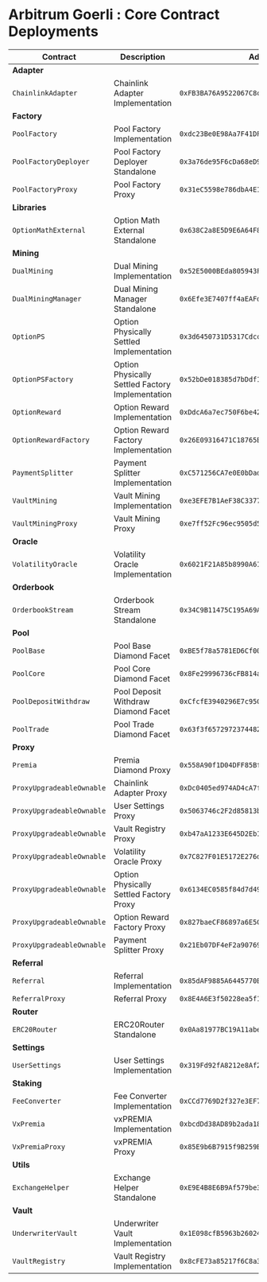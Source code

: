 # Arbitrum Goerli : Core Contract Deployments

| Contract                  | Description                                      | Address                                      |                                                                                     |                                                                                                                                                              |
| ------------------------- | ------------------------------------------------ | -------------------------------------------- | ----------------------------------------------------------------------------------- | ------------------------------------------------------------------------------------------------------------------------------------------------------------ |
| **Adapter**               |                                                  |                                              |                                                                                     |                                                                                                                                                              |
| `ChainlinkAdapter`        | Chainlink Adapter Implementation                 | `0xFB3BA76A9522067C8cc28b01f270770dDbAF8505` | [🔗](https://goerli.arbiscan.io/address/0xFB3BA76A9522067C8cc28b01f270770dDbAF8505) | [📁](https://github.com/Premian-Labs/v3-contracts/blob/8bcc458ae330debbfc8ddcb8d60b96340f642be1/contracts/adapter/chainlink/ChainlinkAdapter.sol)            |
| **Factory**               |                                                  |                                              |                                                                                     |                                                                                                                                                              |
| `PoolFactory`             | Pool Factory Implementation                      | `0xdc23Be0E98Aa7F41DFF38e20B40dC51c1C08d958` | [🔗](https://goerli.arbiscan.io/address/0xdc23Be0E98Aa7F41DFF38e20B40dC51c1C08d958) | [📁](https://github.com/Premian-Labs/v3-contracts/blob/29f4e0b316b2b43ef92bff5c2b6fd347856f82ff/contracts/factory/PoolFactory.sol)                           |
| `PoolFactoryDeployer`     | Pool Factory Deployer Standalone                 | `0x3a76de95F6cDa68eD9f0aef1bae6ec11FEDf25a5` | [🔗](https://goerli.arbiscan.io/address/0x3a76de95F6cDa68eD9f0aef1bae6ec11FEDf25a5) |                                                                                                                                                              |
| `PoolFactoryProxy`        | Pool Factory Proxy                               | `0x31eC5598e786dbA4E1Fb7263016c3ff58Cb3c6b6` | [🔗](https://goerli.arbiscan.io/address/0x31eC5598e786dbA4E1Fb7263016c3ff58Cb3c6b6) |                                                                                                                                                              |
| **Libraries**             |                                                  |                                              |                                                                                     |                                                                                                                                                              |
| `OptionMathExternal`      | Option Math External Standalone                  | `0x638C2a8E5D9E6A64F81E5a10574eF64865236Cc4` | [🔗](https://goerli.arbiscan.io/address/0x638C2a8E5D9E6A64F81E5a10574eF64865236Cc4) | [📁](https://github.com/Premian-Labs/v3-contracts/blob/f6b421e9f63b5e8793722f7bbd15e247447499d8/contracts/libraries/OptionMathExternal.sol)                  |
| **Mining**                |                                                  |                                              |                                                                                     |                                                                                                                                                              |
| `DualMining`              | Dual Mining Implementation                       | `0x52E5000BEda805943F2cCbec5c5A0176B5397f8f` | [🔗](https://goerli.arbiscan.io/address/0x52E5000BEda805943F2cCbec5c5A0176B5397f8f) | [📁](https://github.com/Premian-Labs/v3-contracts/blob/97f879558ef375da8716795c7b47280f81058882/contracts/mining/dualMining/DualMining.sol)                  |
| `DualMiningManager`       | Dual Mining Manager Standalone                   | `0x6Efe3E7407ff4aEAFd4016F275508cab849c7FB7` | [🔗](https://goerli.arbiscan.io/address/0x6Efe3E7407ff4aEAFd4016F275508cab849c7FB7) | [📁](https://github.com/Premian-Labs/v3-contracts/blob/97f879558ef375da8716795c7b47280f81058882/contracts/mining/dualMining/DualMiningManager.sol)           |
| `OptionPS`                | Option Physically Settled Implementation         | `0x3d6450731D5317Cdcc5E20299af0f76a463B185E` | [🔗](https://goerli.arbiscan.io/address/0x3d6450731D5317Cdcc5E20299af0f76a463B185E) | [📁](https://github.com/Premian-Labs/v3-contracts/blob/d9387af731cc69ed8913fb247e13d17432b1fc51/contracts/mining/optionPS/OptionPS.sol)                      |
| `OptionPSFactory`         | Option Physically Settled Factory Implementation | `0x52bDe018385d7bDdf14B7e455CB8a622006eEF18` | [🔗](https://goerli.arbiscan.io/address/0x52bDe018385d7bDdf14B7e455CB8a622006eEF18) | [📁](https://github.com/Premian-Labs/v3-contracts/blob/497cf5673d0644e2737979c94e73c0eac257db9d/contracts/mining/optionPS/OptionPSFactory.sol)               |
| `OptionReward`            | Option Reward Implementation                     | `0xDdcA6a7ec750F6be4267b498c9925759077E5B16` | [🔗](https://goerli.arbiscan.io/address/0xDdcA6a7ec750F6be4267b498c9925759077E5B16) | [📁](https://github.com/Premian-Labs/v3-contracts/blob/d9387af731cc69ed8913fb247e13d17432b1fc51/contracts/mining/optionReward/OptionReward.sol)              |
| `OptionRewardFactory`     | Option Reward Factory Implementation             | `0x26E09316471C18765EC618943aD9bD49d2e0c93B` | [🔗](https://goerli.arbiscan.io/address/0x26E09316471C18765EC618943aD9bD49d2e0c93B) | [📁](https://github.com/Premian-Labs/v3-contracts/blob/95bbe40586f23661b9efdac05480bf81c534915a/contracts/mining/optionReward/OptionRewardFactory.sol)       |
| `PaymentSplitter`         | Payment Splitter Implementation                  | `0xC571256CA7e0E0bDad3d1c54922e95aBFd91621b` | [🔗](https://goerli.arbiscan.io/address/0xC571256CA7e0E0bDad3d1c54922e95aBFd91621b) | [📁](https://github.com/Premian-Labs/v3-contracts/blob/497cf5673d0644e2737979c94e73c0eac257db9d/contracts/mining/PaymentSplitter.sol)                        |
| `VaultMining`             | Vault Mining Implementation                      | `0xe3EFE7B1AeF38C33770bB994e97d44264B65A771` | [🔗](https://goerli.arbiscan.io/address/0xe3EFE7B1AeF38C33770bB994e97d44264B65A771) | [📁](https://github.com/Premian-Labs/v3-contracts/blob/dd2fa3e28e2bb38bce220547933a1a42ac95f44d/contracts/mining/vaultMining/VaultMining.sol)                |
| `VaultMiningProxy`        | Vault Mining Proxy                               | `0xe7ff52Fc96ec9505d56698eaA8Bc5B1aF22EBF1c` | [🔗](https://goerli.arbiscan.io/address/0xe7ff52Fc96ec9505d56698eaA8Bc5B1aF22EBF1c) | [📁](https://github.com/Premian-Labs/v3-contracts/blob/497cf5673d0644e2737979c94e73c0eac257db9d/contracts/mining/vaultMining/VaultMiningProxy.sol)           |
| **Oracle**                |                                                  |                                              |                                                                                     |                                                                                                                                                              |
| `VolatilityOracle`        | Volatility Oracle Implementation                 | `0x6021F21A85b8990A6145F81F81E1DE66E8645AA8` | [🔗](https://goerli.arbiscan.io/address/0x6021F21A85b8990A6145F81F81E1DE66E8645AA8) | [📁](https://github.com/Premian-Labs/v3-contracts/blob/8bcc458ae330debbfc8ddcb8d60b96340f642be1/contracts/oracle/VolatilityOracle.sol)                       |
| **Orderbook**             |                                                  |                                              |                                                                                     |                                                                                                                                                              |
| `OrderbookStream`         | Orderbook Stream Standalone                      | `0x34C9B11475C195A69A581ED94f5e640b591c485A` | [🔗](https://goerli.arbiscan.io/address/0x34C9B11475C195A69A581ED94f5e640b591c485A) |                                                                                                                                                              |
| **Pool**                  |                                                  |                                              |                                                                                     |                                                                                                                                                              |
| `PoolBase`                | Pool Base Diamond Facet                          | `0xBE5f78a5781ED6Cf00839356e89B3D6093C39C52` | [🔗](https://goerli.arbiscan.io/address/0xBE5f78a5781ED6Cf00839356e89B3D6093C39C52) | [📁](https://github.com/Premian-Labs/v3-contracts/blob/29f4e0b316b2b43ef92bff5c2b6fd347856f82ff/contracts/pool/PoolBase.sol)                                 |
| `PoolCore`                | Pool Core Diamond Facet                          | `0x8Fe29996736cFB814a09d00bb81eeAb2Ea4cDE1d` | [🔗](https://goerli.arbiscan.io/address/0x8Fe29996736cFB814a09d00bb81eeAb2Ea4cDE1d) | [📁](https://github.com/Premian-Labs/v3-contracts/blob/29f4e0b316b2b43ef92bff5c2b6fd347856f82ff/contracts/pool/PoolCore.sol)                                 |
| `PoolDepositWithdraw`     | Pool Deposit Withdraw Diamond Facet              | `0xCfcfE3940296E7c95C38248d445EFFca6DdDAd4d` | [🔗](https://goerli.arbiscan.io/address/0xCfcfE3940296E7c95C38248d445EFFca6DdDAd4d) | [📁](https://github.com/Premian-Labs/v3-contracts/blob/29f4e0b316b2b43ef92bff5c2b6fd347856f82ff/contracts/pool/PoolDepositWithdraw.sol)                      |
| `PoolTrade`               | Pool Trade Diamond Facet                         | `0x63f3f6572972374482F74DBe5bdb98aD5F344975` | [🔗](https://goerli.arbiscan.io/address/0x63f3f6572972374482F74DBe5bdb98aD5F344975) | [📁](https://github.com/Premian-Labs/v3-contracts/blob/29f4e0b316b2b43ef92bff5c2b6fd347856f82ff/contracts/pool/PoolTrade.sol)                                |
| **Proxy**                 |                                                  |                                              |                                                                                     |                                                                                                                                                              |
| `Premia`                  | Premia Diamond Proxy                             | `0x558A90f1D04DFF85BfBEAA3c1300fb2E9CF25f60` | [🔗](https://goerli.arbiscan.io/address/0x558A90f1D04DFF85BfBEAA3c1300fb2E9CF25f60) |                                                                                                                                                              |
| `ProxyUpgradeableOwnable` | Chainlink Adapter Proxy                          | `0xDc0405ed974AD4cA7f18eE395De627c2C467B1b5` | [🔗](https://goerli.arbiscan.io/address/0xDc0405ed974AD4cA7f18eE395De627c2C467B1b5) |                                                                                                                                                              |
| `ProxyUpgradeableOwnable` | User Settings Proxy                              | `0x5063746c2F2d85813bD6e23bA1da4BA2621E1c62` | [🔗](https://goerli.arbiscan.io/address/0x5063746c2F2d85813bD6e23bA1da4BA2621E1c62) |                                                                                                                                                              |
| `ProxyUpgradeableOwnable` | Vault Registry Proxy                             | `0xb47aA1233E645D2Eb15C61069D4f94C61CE8dED4` | [🔗](https://goerli.arbiscan.io/address/0xb47aA1233E645D2Eb15C61069D4f94C61CE8dED4) |                                                                                                                                                              |
| `ProxyUpgradeableOwnable` | Volatility Oracle Proxy                          | `0x7C827F01E5172E276d9A56E5B7B13D46fC01ddAC` | [🔗](https://goerli.arbiscan.io/address/0x7C827F01E5172E276d9A56E5B7B13D46fC01ddAC) |                                                                                                                                                              |
| `ProxyUpgradeableOwnable` | Option Physically Settled Factory Proxy          | `0x6134EC0585f84d7d490141282099a79025eCeE64` | [🔗](https://goerli.arbiscan.io/address/0x6134EC0585f84d7d490141282099a79025eCeE64) | [📁](https://github.com/Premian-Labs/v3-contracts/blob/497cf5673d0644e2737979c94e73c0eac257db9d/contracts/proxy/ProxyUpgradeableOwnable.sol)                 |
| `ProxyUpgradeableOwnable` | Option Reward Factory Proxy                      | `0x827baeCF86897a6E5C9Ce936366E8Ee92a5230fD` | [🔗](https://goerli.arbiscan.io/address/0x827baeCF86897a6E5C9Ce936366E8Ee92a5230fD) | [📁](https://github.com/Premian-Labs/v3-contracts/blob/497cf5673d0644e2737979c94e73c0eac257db9d/contracts/proxy/ProxyUpgradeableOwnable.sol)                 |
| `ProxyUpgradeableOwnable` | Payment Splitter Proxy                           | `0x21Eb07DF4eF2a90769c0D4CeCC4400717Fa8b5A3` | [🔗](https://goerli.arbiscan.io/address/0x21Eb07DF4eF2a90769c0D4CeCC4400717Fa8b5A3) | [📁](https://github.com/Premian-Labs/v3-contracts/blob/497cf5673d0644e2737979c94e73c0eac257db9d/contracts/proxy/ProxyUpgradeableOwnable.sol)                 |
| **Referral**              |                                                  |                                              |                                                                                     |                                                                                                                                                              |
| `Referral`                | Referral Implementation                          | `0x85dAF9885A6445770E1205b3C49572D63AaDD15c` | [🔗](https://goerli.arbiscan.io/address/0x85dAF9885A6445770E1205b3C49572D63AaDD15c) | [📁](https://github.com/Premian-Labs/v3-contracts/blob/8bcc458ae330debbfc8ddcb8d60b96340f642be1/contracts/referral/Referral.sol)                             |
| `ReferralProxy`           | Referral Proxy                                   | `0x8E4A6E3f50228ea5f18F5db0fd18e70CcA262FCA` | [🔗](https://goerli.arbiscan.io/address/0x8E4A6E3f50228ea5f18F5db0fd18e70CcA262FCA) |                                                                                                                                                              |
| **Router**                |                                                  |                                              |                                                                                     |                                                                                                                                                              |
| `ERC20Router`             | ERC20Router Standalone                           | `0x0Aa81977BC19A11abe7eC61016A629f989b85513` | [🔗](https://goerli.arbiscan.io/address/0x0Aa81977BC19A11abe7eC61016A629f989b85513) |                                                                                                                                                              |
| **Settings**              |                                                  |                                              |                                                                                     |                                                                                                                                                              |
| `UserSettings`            | User Settings Implementation                     | `0x319Fd92fA8212e8Af283e7079f3FeAD7AaFd3Eb9` | [🔗](https://goerli.arbiscan.io/address/0x319Fd92fA8212e8Af283e7079f3FeAD7AaFd3Eb9) | [📁](https://github.com/Premian-Labs/v3-contracts/blob/8bcc458ae330debbfc8ddcb8d60b96340f642be1/contracts/settings/UserSettings.sol)                         |
| **Staking**               |                                                  |                                              |                                                                                     |                                                                                                                                                              |
| `FeeConverter`            | Fee Converter Implementation                     | `0xCCd7769D2f327e3EF7d39151a9139Fad5a93EEfE` | [🔗](https://goerli.arbiscan.io/address/0xCCd7769D2f327e3EF7d39151a9139Fad5a93EEfE) | [📁](https://github.com/Premian-Labs/v3-contracts/blob/4ece65aeaee326597caf87c79205bad76b994030/contracts/staking/FeeConverter.sol)                          |
| `VxPremia`                | vxPREMIA Implementation                          | `0xbcdDd38AD89b2ada183Aba6Ab08D3333e41faF7f` | [🔗](https://goerli.arbiscan.io/address/0xbcdDd38AD89b2ada183Aba6Ab08D3333e41faF7f) | [📁](https://github.com/Premian-Labs/v3-contracts/blob/87006d5ecd35168d5c4c2c5def1080c1616debd7/contracts/staking/VxPremia.sol)                              |
| `VxPremiaProxy`           | vxPREMIA Proxy                                   | `0x85E9b6B7915f9B259Ba0C54AEF2818F278c284d8` | [🔗](https://goerli.arbiscan.io/address/0x85E9b6B7915f9B259Ba0C54AEF2818F278c284d8) |                                                                                                                                                              |
| **Utils**                 |                                                  |                                              |                                                                                     |                                                                                                                                                              |
| `ExchangeHelper`          | Exchange Helper Standalone                       | `0xE9E4B8E6B9Af579be3025B7f09d84375E98A0064` | [🔗](https://goerli.arbiscan.io/address/0xE9E4B8E6B9Af579be3025B7f09d84375E98A0064) |                                                                                                                                                              |
| **Vault**                 |                                                  |                                              |                                                                                     |                                                                                                                                                              |
| `UnderwriterVault`        | Underwriter Vault Implementation                 | `0x1E098cfB5963b26024aF37F5728bAC9D79741424` | [🔗](https://goerli.arbiscan.io/address/0x1E098cfB5963b26024aF37F5728bAC9D79741424) | [📁](https://github.com/Premian-Labs/v3-contracts/blob/f6b421e9f63b5e8793722f7bbd15e247447499d8/contracts/vault/strategies/underwriter/UnderwriterVault.sol) |
| `VaultRegistry`           | Vault Registry Implementation                    | `0x8cFE73a85217f6C8a39737C3111BF59Face55ee6` | [🔗](https://goerli.arbiscan.io/address/0x8cFE73a85217f6C8a39737C3111BF59Face55ee6) | [📁](https://github.com/Premian-Labs/v3-contracts/blob/29f4e0b316b2b43ef92bff5c2b6fd347856f82ff/contracts/vault/VaultRegistry.sol)                           |
